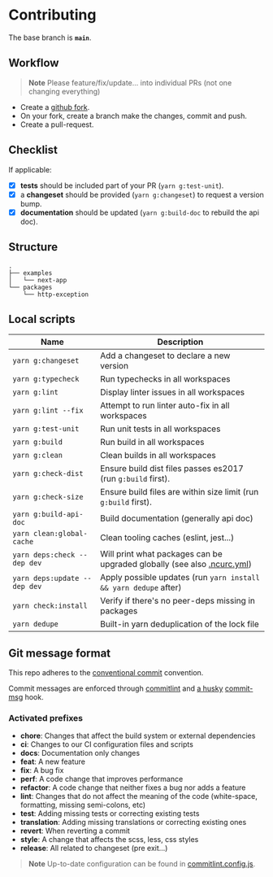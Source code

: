 # Contributing

The base branch is **`main`**.

## Workflow

> **Note**
> Please feature/fix/update... into individual PRs (not one changing everything)

- Create a [github fork](https://docs.github.com/en/get-started/quickstart/fork-a-repo).
- On your fork, create a branch make the changes, commit and push.
- Create a pull-request.

## Checklist

If applicable:

- [x] **tests** should be included part of your PR (`yarn g:test-unit`).
- [x] a **changeset** should be provided (`yarn g:changeset`) to request a version bump.
- [x] **documentation** should be updated (`yarn g:build-doc` to rebuild the api doc).

## Structure

```
.
├── examples
│   └── next-app
└── packages
    └── http-exception
```

## Local scripts

| Name                         | Description                                                                                                                           |
| ---------------------------- | ------------------------------------------------------------------------------------------------------------------------------------- |
| `yarn g:changeset`           | Add a changeset to declare a new version                                                                                              |
| `yarn g:typecheck`           | Run typechecks in all workspaces                                                                                                      |
| `yarn g:lint`                | Display linter issues in all workspaces                                                                                               |
| `yarn g:lint --fix`          | Attempt to run linter auto-fix in all workspaces                                                                                      |
| `yarn g:test-unit`           | Run unit tests in all workspaces                                                                                                      |
| `yarn g:build`               | Run build in all workspaces                                                                                                           |
| `yarn g:clean`               | Clean builds in all workspaces                                                                                                        |
| `yarn g:check-dist`          | Ensure build dist files passes es2017 (run `g:build` first).                                                                          |
| `yarn g:check-size`          | Ensure build files are within size limit (run `g:build` first).                                                                       |
| `yarn g:build-api-doc`       | Build documentation (generally api doc)                                                                                               |
| `yarn clean:global-cache`    | Clean tooling caches (eslint, jest...)                                                                                                |
| `yarn deps:check --dep dev`  | Will print what packages can be upgraded globally (see also [.ncurc.yml](https://github.com/belgattitude/httpx/blob/main/.ncurc.yml)) |
| `yarn deps:update --dep dev` | Apply possible updates (run `yarn install && yarn dedupe` after)                                                                      |
| `yarn check:install`         | Verify if there's no peer-deps missing in packages                                                                                    |
| `yarn dedupe`                | Built-in yarn deduplication of the lock file                                                                                          |

## Git message format

This repo adheres to the [conventional commit](https://www.conventionalcommits.org/en/v1.0.0/) convention.

Commit messages are enforced through [commitlint](https://github.com/conventional-changelog/commitlint) and [a husky](https://github.com/typicode/husky) [commit-msg](https://github.com/belgattitude/httpx/blob/main/.husky/commit-msg) hook.

### Activated prefixes

- **chore**: Changes that affect the build system or external dependencies
- **ci**: Changes to our CI configuration files and scripts
- **docs**: Documentation only changes
- **feat**: A new feature
- **fix**: A bug fix
- **perf**: A code change that improves performance
- **refactor**: A code change that neither fixes a bug nor adds a feature
- **lint**: Changes that do not affect the meaning of the code (white-space, formatting, missing semi-colons, etc)
- **test**: Adding missing tests or correcting existing tests
- **translation**: Adding missing translations or correcting existing ones
- **revert**: When reverting a commit
- **style**: A change that affects the scss, less, css styles
- **release**: All related to changeset (pre exit...)

> **Note**
> Up-to-date configuration can be found in [commitlint.config.js](https://github.com/belgattitude/httpx/blob/main/commitlint.config.js).
